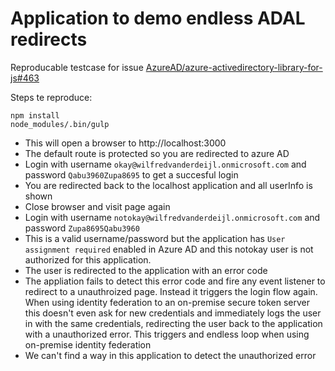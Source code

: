 # Application to demo endless ADAL redirects

Reproducable testcase for issue [AzureAD/azure-activedirectory-library-for-js#463](https://github.com/AzureAD/azure-activedirectory-library-for-js/issues/463)

Steps te reproduce:
```
npm install
node_modules/.bin/gulp
```

* This will open a browser to http://localhost:3000
* The default route is protected so you are redirected to azure AD
* Login with username `okay@wilfredvanderdeijl.onmicrosoft.com` and password `Qabu3960Zupa8695` to get a succesful login
* You are redirected back to the localhost application and all userInfo is shown
* Close browser and visit page again
* Login with username `notokay@wilfredvanderdeijl.onmicrosoft.com` and password `Zupa8695Qabu3960`
* This is a valid username/password but the application has `User assignment required` enabled
  in Azure AD and this notokay user is not authorized for this application.
* The user is redirected to the application with an error code
* The appliation fails to detect this error code and fire any event listener to redirect
  to a unauthroized page. Instead it triggers the login flow again. When using identity federation
  to an on-premise secure token server this doesn't even ask for new credentials and immediately logs
  the user in with the same credentials, redirecting the user back to the application with a unauthorized
  error. This triggers and endless loop when using on-premise identity federation
* We can't find a way in this application to detect the unauthorized error
